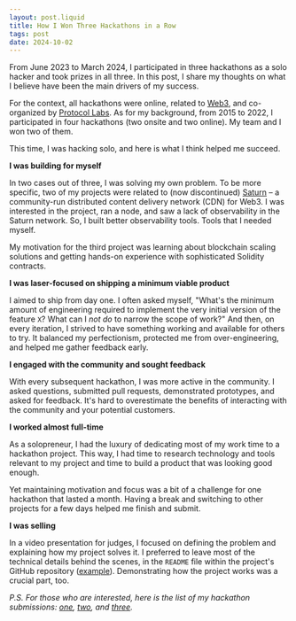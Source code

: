 ```yaml
---
layout: post.liquid
title: How I Won Three Hackathons in a Row
tags: post
date: 2024-10-02
---
```


From June 2023 to March 2024, I participated in three hackathons as a solo hacker and took prizes in all three. In this post, I share my thoughts on what I believe have been the main drivers of my success.

For the context, all hackathons were online, related to [Web3](https://en.wikipedia.org/wiki/Web3), and co-organized by [Protocol Labs](https://protocol.ai).
As for my background, from 2015 to 2022, I participated in four hackathons (two onsite and two online). My team and I won two of them.

This time, I was hacking solo, and here is what I think helped me succeed.

**I was building for myself**

In two cases out of three, I was solving my own problem.
To be more specific, two of my projects were related to (now discontinued) [Saturn](https://saturn.tech) – a community-run distributed content delivery network (CDN) for Web3.
I was interested in the project, ran a node, and saw a lack of observability in the Saturn network.
So, I built better observability tools. Tools that I needed myself.

My motivation for the third project was learning about blockchain scaling solutions and getting hands-on experience with sophisticated Solidity contracts.

**I was laser-focused on shipping a minimum viable product**

I aimed to ship from day one.
I often asked myself, "What's the minimum amount of engineering required to implement the very initial version of the feature `X`? What can I _not do_ to narrow the scope of work?"
And then, on every iteration, I strived to have something working and available for others to try.
It balanced my perfectionism, protected me from over-engineering, and helped me gather feedback early.

**I engaged with the community and sought feedback**

With every subsequent hackathon, I was more active in the community.
I asked questions, submitted pull requests, demonstrated prototypes, and asked for feedback.
It's hard to overestimate the benefits of interacting with the community and your potential customers.

**I worked almost full-time**

As a solopreneur, I had the luxury of dedicating most of my work time to a hackathon project.
This way, I had time to research technology and tools relevant to my project and time to build a product that was looking good enough.

Yet maintaining motivation and focus was a bit of a challenge for one hackathon that lasted a month. Having a break and switching to other projects for a few days helped me finish and submit.

**I was selling**

In a video presentation for judges, I focused on defining the problem and explaining how my project solves it.
I preferred to leave most of the technical details behind the scenes, in the `README` file within the project's GitHub repository ([example](https://github.com/cronian-tech/saturn-observatory?tab=readme-ov-file#-how-its-made)).
Demonstrating how the project works was a crucial part, too.

_P.S. For those who are interested, here is the list of my hackathon submissions: [one](https://ethglobal.com/showcase/saturn-moonlet-c4583), [two](https://github.com/cronian-tech/saturn-observatory), and [three](https://dorahacks.io/buidl/10858)._

